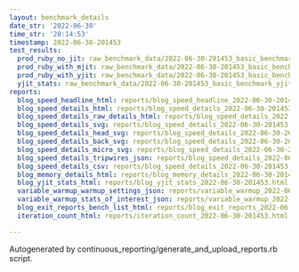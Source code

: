```yaml
---
layout: benchmark_details
date_str: '2022-06-30'
time_str: '20:14:53'
timestamp: 2022-06-30-201453
test_results:
  prod_ruby_no_jit: raw_benchmark_data/2022-06-30-201453_basic_benchmark_prod_ruby_no_jit.json
  prod_ruby_with_mjit: raw_benchmark_data/2022-06-30-201453_basic_benchmark_prod_ruby_with_mjit.json
  prod_ruby_with_yjit: raw_benchmark_data/2022-06-30-201453_basic_benchmark_prod_ruby_with_yjit.json
  yjit_stats: raw_benchmark_data/2022-06-30-201453_basic_benchmark_yjit_stats.json
reports:
  blog_speed_headline_html: reports/blog_speed_headline_2022-06-30-201453.html
  blog_speed_details_html: reports/blog_speed_details_2022-06-30-201453.html
  blog_speed_details_raw_details_html: reports/blog_speed_details_2022-06-30-201453.raw_details.html
  blog_speed_details_svg: reports/blog_speed_details_2022-06-30-201453.svg
  blog_speed_details_head_svg: reports/blog_speed_details_2022-06-30-201453.head.svg
  blog_speed_details_back_svg: reports/blog_speed_details_2022-06-30-201453.back.svg
  blog_speed_details_micro_svg: reports/blog_speed_details_2022-06-30-201453.micro.svg
  blog_speed_details_tripwires_json: reports/blog_speed_details_2022-06-30-201453.tripwires.json
  blog_speed_details_csv: reports/blog_speed_details_2022-06-30-201453.csv
  blog_memory_details_html: reports/blog_memory_details_2022-06-30-201453.html
  blog_yjit_stats_html: reports/blog_yjit_stats_2022-06-30-201453.html
  variable_warmup_warmup_settings_json: reports/variable_warmup_2022-06-30-201453.warmup_settings.json
  variable_warmup_stats_of_interest_json: reports/variable_warmup_2022-06-30-201453.stats_of_interest.json
  blog_exit_reports_bench_list_html: reports/blog_exit_reports_2022-06-30-201453.bench_list.html
  iteration_count_html: reports/iteration_count_2022-06-30-201453.html

---
```

Autogenerated by continuous_reporting/generate_and_upload_reports.rb script.
